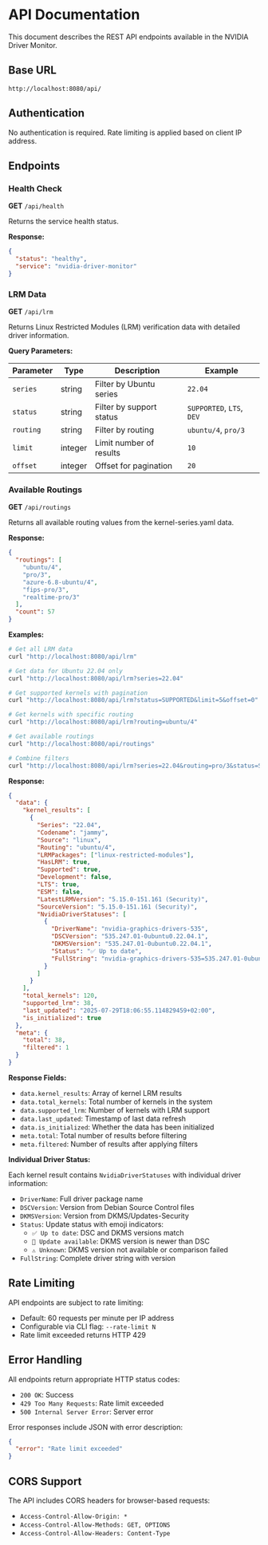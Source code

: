 # API Documentation

This document describes the REST API endpoints available in the NVIDIA Driver Monitor.

## Base URL

```
http://localhost:8080/api/
```

## Authentication

No authentication is required. Rate limiting is applied based on client IP address.

## Endpoints

### Health Check

**GET** `/api/health`

Returns the service health status.

**Response:**
```json
{
  "status": "healthy",
  "service": "nvidia-driver-monitor"
}
```

### LRM Data

**GET** `/api/lrm`

Returns Linux Restricted Modules (LRM) verification data with detailed driver information.

**Query Parameters:**

| Parameter | Type | Description | Example |
|-----------|------|-------------|---------|
| `series` | string | Filter by Ubuntu series | `22.04` |
| `status` | string | Filter by support status | `SUPPORTED`, `LTS`, `DEV` |
| `routing` | string | Filter by routing | `ubuntu/4`, `pro/3` |
| `limit` | integer | Limit number of results | `10` |
| `offset` | integer | Offset for pagination | `20` |

### Available Routings

**GET** `/api/routings`

Returns all available routing values from the kernel-series.yaml data.

**Response:**
```json
{
  "routings": [
    "ubuntu/4",
    "pro/3", 
    "azure-6.8-ubuntu/4",
    "fips-pro/3",
    "realtime-pro/3"
  ],
  "count": 57
}
```

**Examples:**

```bash
# Get all LRM data
curl "http://localhost:8080/api/lrm"

# Get data for Ubuntu 22.04 only
curl "http://localhost:8080/api/lrm?series=22.04"

# Get supported kernels with pagination
curl "http://localhost:8080/api/lrm?status=SUPPORTED&limit=5&offset=0"

# Get kernels with specific routing
curl "http://localhost:8080/api/lrm?routing=ubuntu/4"

# Get available routings
curl "http://localhost:8080/api/routings"

# Combine filters
curl "http://localhost:8080/api/lrm?series=22.04&routing=pro/3&status=SUPPORTED"
```

**Response:**
```json
{
  "data": {
    "kernel_results": [
      {
        "Series": "22.04",
        "Codename": "jammy",
        "Source": "linux",
        "Routing": "ubuntu/4",
        "LRMPackages": ["linux-restricted-modules"],
        "HasLRM": true,
        "Supported": true,
        "Development": false,
        "LTS": true,
        "ESM": false,
        "LatestLRMVersion": "5.15.0-151.161 (Security)",
        "SourceVersion": "5.15.0-151.161 (Security)",
        "NvidiaDriverStatuses": [
          {
            "DriverName": "nvidia-graphics-drivers-535",
            "DSCVersion": "535.247.01-0ubuntu0.22.04.1",
            "DKMSVersion": "535.247.01-0ubuntu0.22.04.1",
            "Status": "✅ Up to date",
            "FullString": "nvidia-graphics-drivers-535=535.247.01-0ubuntu0.22.04.1"
          }
        ]
      }
    ],
    "total_kernels": 120,
    "supported_lrm": 38,
    "last_updated": "2025-07-29T18:06:55.114829459+02:00",
    "is_initialized": true
  },
  "meta": {
    "total": 38,
    "filtered": 1
  }
}
```

**Response Fields:**

- `data.kernel_results`: Array of kernel LRM results
- `data.total_kernels`: Total number of kernels in the system
- `data.supported_lrm`: Number of kernels with LRM support
- `data.last_updated`: Timestamp of last data refresh
- `data.is_initialized`: Whether the data has been initialized
- `meta.total`: Total number of results before filtering
- `meta.filtered`: Number of results after applying filters

**Individual Driver Status:**

Each kernel result contains `NvidiaDriverStatuses` with individual driver information:

- `DriverName`: Full driver package name
- `DSCVersion`: Version from Debian Source Control files
- `DKMSVersion`: Version from DKMS/Updates-Security
- `Status`: Update status with emoji indicators:
  - `✅ Up to date`: DSC and DKMS versions match
  - `🔄 Update available`: DKMS version is newer than DSC
  - `⚠️ Unknown`: DKMS version not available or comparison failed
- `FullString`: Complete driver string with version

## Rate Limiting

API endpoints are subject to rate limiting:

- Default: 60 requests per minute per IP address
- Configurable via CLI flag: `--rate-limit N`
- Rate limit exceeded returns HTTP 429

## Error Handling

All endpoints return appropriate HTTP status codes:

- `200 OK`: Success
- `429 Too Many Requests`: Rate limit exceeded
- `500 Internal Server Error`: Server error

Error responses include JSON with error description:

```json
{
  "error": "Rate limit exceeded"
}
```

## CORS Support

The API includes CORS headers for browser-based requests:

- `Access-Control-Allow-Origin: *`
- `Access-Control-Allow-Methods: GET, OPTIONS`
- `Access-Control-Allow-Headers: Content-Type`
